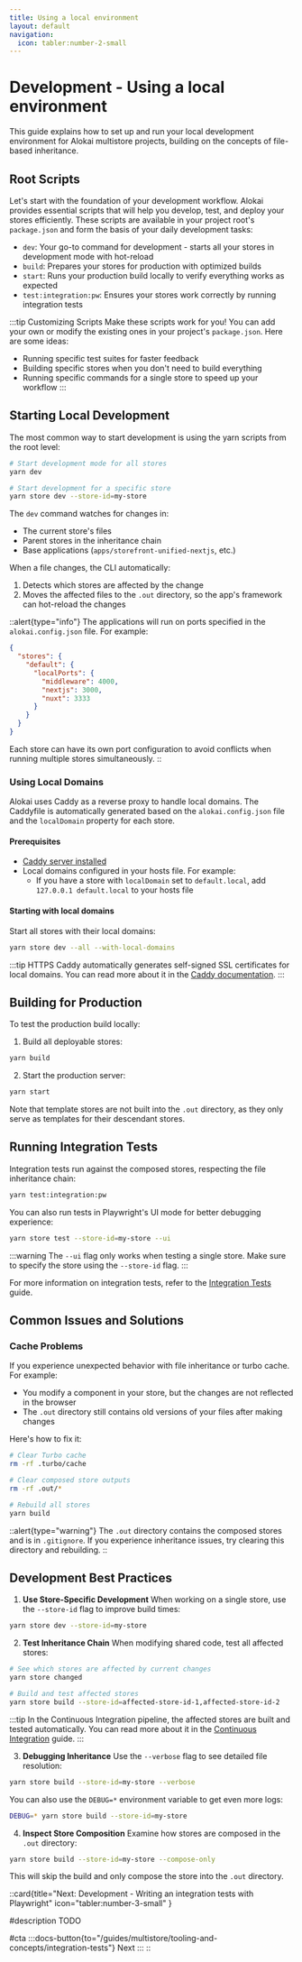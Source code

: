 ```yaml
---
title: Using a local environment
layout: default
navigation:
  icon: tabler:number-2-small
---
```


# Development - Using a local environment

This guide explains how to set up and run your local development environment for Alokai multistore projects, building on the concepts of file-based inheritance.

## Root Scripts

Let's start with the foundation of your development workflow. Alokai provides essential scripts that will help you develop, test, and deploy your stores efficiently. These scripts are available in your project root's `package.json` and form the basis of your daily development tasks:

- `dev`: Your go-to command for development - starts all your stores in development mode with hot-reload
- `build`: Prepares your stores for production with optimized builds
- `start`: Runs your production build locally to verify everything works as expected
- `test:integration:pw`: Ensures your stores work correctly by running integration tests

:::tip Customizing Scripts
Make these scripts work for you! You can add your own or modify the existing ones in your project's `package.json`. Here are some ideas:
- Running specific test suites for faster feedback
- Building specific stores when you don't need to build everything
- Running specific commands for a single store to speed up your workflow
:::

## Starting Local Development

The most common way to start development is using the yarn scripts from the root level:

```bash
# Start development mode for all stores
yarn dev

# Start development for a specific store
yarn store dev --store-id=my-store
```

The `dev` command watches for changes in:
- The current store's files
- Parent stores in the inheritance chain
- Base applications (`apps/storefront-unified-nextjs`, etc.)

When a file changes, the CLI automatically:
1. Detects which stores are affected by the change
2. Moves the affected files to the `.out` directory, so the app's framework can hot-reload the changes

::alert{type="info"}
The applications will run on ports specified in the `alokai.config.json` file. For example:

```json
{
  "stores": {
    "default": {
      "localPorts": {
        "middleware": 4000,
        "nextjs": 3000,
        "nuxt": 3333
      }
    }
  }
}
```

Each store can have its own port configuration to avoid conflicts when running multiple stores simultaneously.
::

### Using Local Domains

Alokai uses Caddy as a reverse proxy to handle local domains. The Caddyfile is automatically generated based on the `alokai.config.json` file and the `localDomain` property for each store.

#### Prerequisites

- [Caddy server installed](https://caddyserver.com/docs/install)
- Local domains configured in your hosts file. For example:
  - If you have a store with `localDomain` set to `default.local`, add `127.0.0.1 default.local` to your hosts file

#### Starting with local domains

Start all stores with their local domains:

```bash
yarn store dev --all --with-local-domains
```

:::tip HTTPS
Caddy automatically generates self-signed SSL certificates for local domains. You 
can read more about it in the [Caddy documentation](https://caddyserver.com/docs/automatic-https).
:::

## Building for Production

To test the production build locally:

1. Build all deployable stores:
```bash
yarn build
```

2. Start the production server:
```bash
yarn start
```

Note that template stores are not built into the `.out` directory, as they only serve as templates for their descendant stores.

## Running Integration Tests

Integration tests run against the composed stores, respecting the file inheritance chain:

```bash
yarn test:integration:pw
```

You can also run tests in Playwright's UI mode for better debugging experience:

```bash
yarn store test --store-id=my-store --ui 
```

:::warning
The `--ui` flag only works when testing a single store. Make sure to specify the store using the `--store-id` flag.
:::

For more information on integration tests, refer to the [Integration Tests](/guides/multistore/tooling-and-concepts/development/integration-tests) guide.

## Common Issues and Solutions

### Cache Problems

If you experience unexpected behavior with file inheritance or turbo cache. For example:
- You modify a component in your store, but the changes are not reflected in the browser
- The `.out` directory still contains old versions of your files after making changes

Here's how to fix it:

```bash
# Clear Turbo cache
rm -rf .turbo/cache

# Clear composed store outputs
rm -rf .out/*

# Rebuild all stores
yarn build
```

::alert{type="warning"}
The `.out` directory contains the composed stores and is in `.gitignore`. If you experience inheritance issues, try clearing this directory and rebuilding.
::

## Development Best Practices

1. **Use Store-Specific Development**
When working on a single store, use the `--store-id` flag to improve build times:
```bash
yarn store dev --store-id=my-store
```

2. **Test Inheritance Chain**
When modifying shared code, test all affected stores:
```bash
# See which stores are affected by current changes
yarn store changed

# Build and test affected stores
yarn store build --store-id=affected-store-id-1,affected-store-id-2
```

:::tip
In the Continuous Integration pipeline, the affected stores are built and tested automatically. You can read more about it in the [Continuous Integration](/guides/multistore/tooling-and-concepts/deployment/ci-cd) guide.
:::

3. **Debugging Inheritance**
Use the `--verbose` flag to see detailed file resolution:
```bash
yarn store build --store-id=my-store --verbose
```
You can also use the `DEBUG=*` environment variable to get even more logs:
```bash
DEBUG=* yarn store build --store-id=my-store
```

4. **Inspect Store Composition**
Examine how stores are composed in the `.out` directory:
```bash
yarn store build --store-id=my-store --compose-only
```
This will skip the build and only compose the store into the `.out` directory.

::card{title="Next: Development - Writing an integration tests with Playwright" icon="tabler:number-3-small" }

#description
TODO

#cta
:::docs-button{to="/guides/multistore/tooling-and-concepts/integration-tests"}
Next
:::
::
